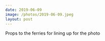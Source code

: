 ```yaml
---
date: 2019-06-09
image: /photos/2019-06-09.jpeg
layout: post
---
```


Props to the ferries for lining up for the photo
